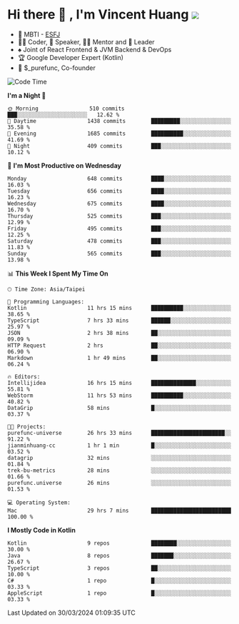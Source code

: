 # Hi there 👋 , I'm Vincent Huang ![](https://komarev.com/ghpvc/?username=Jian-Min-Huang)
- 👀 MBTI - [ESFJ](https://www.16personalities.com/esfj-personality)
- 👨‍💻 Coder, 🎤 Speaker, 👨‍🏫 Mentor and 🚀 Leader
- ♠️ Joint of React Frontend & JVM Backend & DevOps
- 🏆 Google Developer Expert (Kotlin)
- 💼 $_purefunc, Co-founder

<!--START_SECTION:waka-->
![Code Time](http://img.shields.io/badge/Code%20Time-3%2C567%20hrs%204%20mins-blue)

**I'm a Night 🦉** 

```text
🌞 Morning                510 commits         ███░░░░░░░░░░░░░░░░░░░░░░   12.62 % 
🌆 Daytime                1438 commits        █████████░░░░░░░░░░░░░░░░   35.58 % 
🌃 Evening                1685 commits        ██████████░░░░░░░░░░░░░░░   41.69 % 
🌙 Night                  409 commits         ███░░░░░░░░░░░░░░░░░░░░░░   10.12 % 
```
📅 **I'm Most Productive on Wednesday** 

```text
Monday                   648 commits         ████░░░░░░░░░░░░░░░░░░░░░   16.03 % 
Tuesday                  656 commits         ████░░░░░░░░░░░░░░░░░░░░░   16.23 % 
Wednesday                675 commits         ████░░░░░░░░░░░░░░░░░░░░░   16.70 % 
Thursday                 525 commits         ███░░░░░░░░░░░░░░░░░░░░░░   12.99 % 
Friday                   495 commits         ███░░░░░░░░░░░░░░░░░░░░░░   12.25 % 
Saturday                 478 commits         ███░░░░░░░░░░░░░░░░░░░░░░   11.83 % 
Sunday                   565 commits         ███░░░░░░░░░░░░░░░░░░░░░░   13.98 % 
```


📊 **This Week I Spent My Time On** 

```text
🕑︎ Time Zone: Asia/Taipei

💬 Programming Languages: 
Kotlin                   11 hrs 15 mins      ██████████░░░░░░░░░░░░░░░   38.65 % 
TypeScript               7 hrs 33 mins       ██████░░░░░░░░░░░░░░░░░░░   25.97 % 
JSON                     2 hrs 38 mins       ██░░░░░░░░░░░░░░░░░░░░░░░   09.09 % 
HTTP Request             2 hrs               ██░░░░░░░░░░░░░░░░░░░░░░░   06.90 % 
Markdown                 1 hr 49 mins        ██░░░░░░░░░░░░░░░░░░░░░░░   06.24 % 

🔥 Editors: 
Intellijidea             16 hrs 15 mins      ██████████████░░░░░░░░░░░   55.81 % 
WebStorm                 11 hrs 53 mins      ██████████░░░░░░░░░░░░░░░   40.82 % 
DataGrip                 58 mins             █░░░░░░░░░░░░░░░░░░░░░░░░   03.37 % 

🐱‍💻 Projects: 
purefunc-universe        26 hrs 33 mins      ███████████████████████░░   91.22 % 
jianminhuang-cc          1 hr 1 min          █░░░░░░░░░░░░░░░░░░░░░░░░   03.52 % 
datagrip                 32 mins             ░░░░░░░░░░░░░░░░░░░░░░░░░   01.84 % 
trek-bu-metrics          28 mins             ░░░░░░░░░░░░░░░░░░░░░░░░░   01.66 % 
purefunc.universe        26 mins             ░░░░░░░░░░░░░░░░░░░░░░░░░   01.53 % 

💻 Operating System: 
Mac                      29 hrs 7 mins       █████████████████████████   100.00 % 
```

**I Mostly Code in Kotlin** 

```text
Kotlin                   9 repos             ████████░░░░░░░░░░░░░░░░░   30.00 % 
Java                     8 repos             ███████░░░░░░░░░░░░░░░░░░   26.67 % 
TypeScript               3 repos             ██░░░░░░░░░░░░░░░░░░░░░░░   10.00 % 
C#                       1 repo              █░░░░░░░░░░░░░░░░░░░░░░░░   03.33 % 
AppleScript              1 repo              █░░░░░░░░░░░░░░░░░░░░░░░░   03.33 % 
```




 Last Updated on 30/03/2024 01:09:35 UTC
<!--END_SECTION:waka-->
